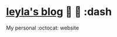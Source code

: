 [leyla's blog](http://leylakapi.github.io) :tada: :car: :dash
===================

My personal :octocat: website
